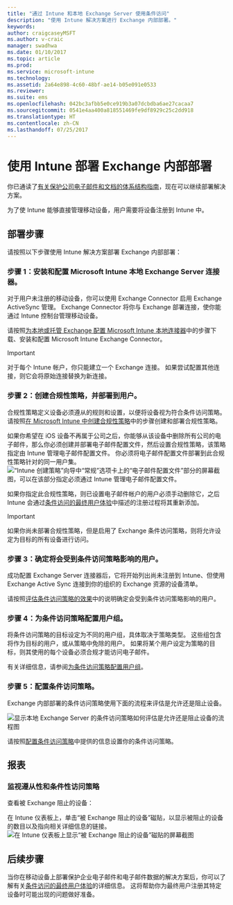 ```yaml
---
title: "通过 Intune 和本地 Exchange Server 使用条件访问"
description: "使用 Intune 解决方案进行 Exchange 内部部署。"
keywords: 
author: craigcaseyMSFT
ms.author: v-craic
manager: swadhwa
ms.date: 01/10/2017
ms.topic: article
ms.prod: 
ms.service: microsoft-intune
ms.technology: 
ms.assetid: 2a64e898-4c60-48bf-ae14-b05e091e0533
ms.reviewer: 
ms.suite: ems
ms.openlocfilehash: 042bc3afbb5e0ce919b3a07dcbdba6ae27cacaa7
ms.sourcegitcommit: 0541e4aa400a818551469fe9df8929c25c2dd918
ms.translationtype: HT
ms.contentlocale: zh-CN
ms.lasthandoff: 07/25/2017
---
```

# <a name="deploy-exchange-on-premises-with-intune"></a>使用 Intune 部署 Exchange 内部部署

你已通读了[有关保护公司电子邮件和文档的体系结构指南](architecture-guidance-for-protecting-company-email-and-documents.md)，现在可以继续部署解决方案。

为了使 Intune 能够直接管理移动设备，用户需要将设备注册到 Intune 中。

## <a name="deployment-steps"></a>部署步骤
请按照以下步骤使用 Intune 解决方案部署 Exchange 内部部署：

### <a name="step-1-install-and-configure-the-microsoft-intune-on-premises-exchange-server-connector"></a>步骤 1：安装和配置 Microsoft Intune 本地 Exchange Server 连接器。

对于用户未注册的移动设备，你可以使用 Exchange Connector 启用 Exchange ActiveSync 管理。 Exchange Connector 将你与 Exchange 部署连接，使你能通过 Intune 控制台管理移动设备。

请按照[为本地或托管 Exchange 配置 Microsoft Intune 本地连接器](/intune/deploy-use/intune-on-premises-exchange-connector)中的步骤下载、安装和配置 Microsoft Intune Exchange Connector。

> [!IMPORTANT]
> 对于每个 Intune 帐户，你只能建立一个 Exchange 连接。 如果尝试配置其他连接，则它会将原始连接替换为新连接。

### <a name="step-2-create-compliance-policies-and-deploy-to-users"></a>步骤 2：创建合规性策略，并部署到用户。
合规性策略定义设备必须遵从的规则和设置，以便将设备视为符合条件访问策略。 请按照[在 Microsoft Intune 中创建合规性策略](/intune/deploy-use/create-a-device-compliance-policy-in-microsoft-intune)中的步骤创建和部署合规性策略。

如果你希望在 iOS 设备不再属于公司之后，你能够从该设备中删除所有公司的电子邮件，那么你必须创建并部署电子邮件配置文件，然后设置合规性策略，该策略指定由 Intune 管理电子邮件配置文件。 你必须将电子邮件配置文件部署到此合规性策略针对的同一用户集。
![“Intune 创建策略”向导中“常规”选项卡上的“电子邮件配置文件”部分的屏幕截图，可以在该部分指定必须通过 Intune 管理电子邮件配置文件。](./media/ProtectEmail/intune-create-policy-email-profile.PNG)

如果你指定此合规性策略，则已设置电子邮件帐户的用户必须手动删除它，之后 Intune 会通过[条件访问的最终用户体验](end-user-experience-conditional-access.md)中描述的注册过程将其重新添加。

> [!IMPORTANT]
> 如果你尚未部署合规性策略，但是启用了 Exchange 条件访问策略，则将允许设定为目标的所有设备进行访问。

### <a name="step-3-identify-users-who-will-be-impacted-by-conditional-access-policy"></a>步骤 3：确定将会受到条件访问策略影响的用户。
成功配置 Exchange Server 连接器后，它将开始列出尚未注册到 Intune、但使用 Exchange Active Sync 连接到你的组织的 Exchange 资源的设备清单。  

请按照[评估条件访问策略的效果](/intune/deploy-use/restrict-access-to-exchange-online-with-microsoft-intune#configure-conditional-access)中的说明确定会受到条件访问策略影响的用户。


### <a name="step-4-configure-user-groups-for-the-conditional-access-policy"></a>步骤 4：为条件访问策略配置用户组。
将条件访问策略的目标设定为不同的用户组，具体取决于策略类型。 这些组包含将作为目标的用户，或从策略中免除的用户。 如果将某个用户设定为策略的目标，则其使用的每个设备必须合规才能访问电子邮件。

有关详细信息，请参阅[为条件访问策略配置用户组](/intune/deploy-use/restrict-access-to-exchange-online-with-microsoft-intune#configure-conditional-access)。

### <a name="step-5-configure-conditional-access-policy"></a>步骤 5：配置条件访问策略。
Exchange 内部部署的条件访问策略使用下面的流程来评估是允许还是阻止设备。

![显示本地 Exchange Server 的条件访问策略如何评估是允许还是阻止设备的流程图](./media/ProtectEmail/conditional-access-8-2.png)

请按照[配置条件访问策略](/intune/deploy-use/restrict-access-to-exchange-online-with-microsoft-intune#configure-conditional-access)中提供的信息设置你的条件访问策略。

## <a name="reporting"></a>报表

### <a name="monitor-the-compliance-and-conditional-access-policies"></a>监视遵从性和条件性访问策略
查看被 Exchange 阻止的设备：

在 Intune 仪表板上，单击“被 Exchange 阻止的设备”磁贴，以显示被阻止的设备的数目以及指向相关详细信息的链接。
![在 Intune 仪表板上显示“被 Exchange 阻止的设备”磁贴的屏幕截图](./media/ProtectEmail/intune-sa-6blocked-devices.PNG)

## <a name="where-to-go-from-here"></a>后续步骤
当你在移动设备上部署保护企业电子邮件和电子邮件数据的解决方案后，你可以了解有关[条件访问的最终用户体验](end-user-experience-conditional-access.md)的详细信息。 这将帮助你为最终用户注册其特定设备时可能出现的问题做好准备。
